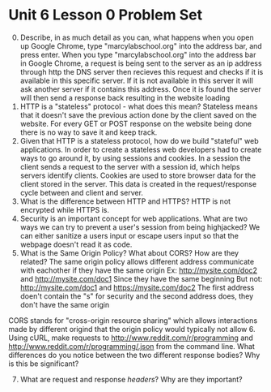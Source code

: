 # Unit 6 Lesson 0 Problem Set

0. Describe, in as much detail as you can, what happens when you open up Google Chrome, type "marcylabschool.org" into the address bar, and press enter.
When you type "marcylabschool.org" into the address bar in Google Chrome, a request is being sent to the server as an ip address through http the DNS server then recieves this request and checks if it is available in this specific server. If it is not available in this server it will ask another server if it contains this address. Once it is found the server will then send  a response back resulting in the website loading
1. HTTP is a "stateless" protocol - what does this mean?
Stateless means that it doesn't save the previous action done by the client saved on the website. For every GET or POST response on the website being done there is no way to save it and keep track. 
2. Given that HTTP is a stateless protocol, how do we build "stateful" web applications.
In order to create a stateless web developers had to create ways to go around it, by using sessions and cookies. In a session the client sends a request to the server with a session id, which helps servers identify clients. Cookies are used to store browser data for the client stored in the server. This data is created in the request/response cycle between and client and server. 
3. What is the difference between HTTP and HTTPS?
HTTP is not encrypted while HTTPS is. 
4. Security is an important concept for web applications. What are two ways we can try to prevent a user's session from being highjacked?
We can either sanitize a users input or escape users input so that the webpage doesn't read it as code.
5. What is the Same Origin Policy? What about CORS? How are they related?
The same origin policy allows different address communicate with eachother if they have the same origin 
Ex:
    http://mysite.com/doc2 and http://mysite.com/doc1
Since they have the same beginning 
But not:
    http://mysite.com/doc1 and https://mysite.com/doc2
The first address doen't contain the "s" for security and the second address does, they don't have the same origin

CORS stands for "cross-origin resource sharing" which allows interactions made by different origind that the origin policy would typically not allow
6. Using cURL, make requests to http://www.reddit.com/r/programming and http://www.reddit.com/r/programming/.json from the command line. What differences do you notice between the two different response bodies? Why is this be significant?

7. What are request and response _headers_? Why are they important?
